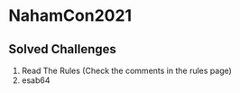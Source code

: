 # NahamCon2021

## Solved Challenges
1. Read The Rules (Check the comments in the rules page)
1. esab64